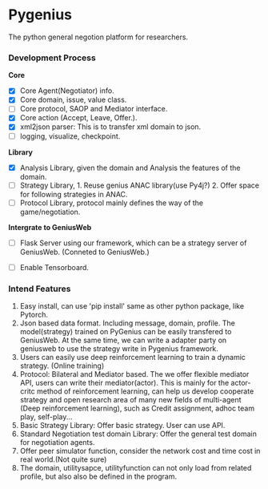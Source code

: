 # Pygenius
The python general negotion platform for researchers.

### Development Process
**Core**
- [x] Core Agent(Negotiator) info. 
- [x] Core domain, issue, value class.
- [ ] Core protocol, SAOP and Mediator interface.
- [x] Core action (Accept, Leave, Offer.). 
- [x] xml2json parser: This is to transfer xml domain to json.
- [ ] logging, visualize, checkpoint.

**Library**
- [x] Analysis Library, given the domain and Analysis the features of the domain.
- [ ] Strategy Library, 1. Reuse genius ANAC library(use Py4j?)  2. Offer space for following strategies in ANAC.
- [ ] Protocol Library, protocol mainly defines the way of the game/negotiation.   

**Intergrate to GeniusWeb**
- [ ] Flask Server using our framework, which can be a strategy server of GeniusWeb. (Conneted to GeniusWeb.)
- [ ] Enable Tensorboard. 


### Intend Features
1. Easy install, can use 'pip install' same as other python package, like Pytorch. 
2. Json based data format. Including message, domain, profile. The model(strategy) trained on PyGenius can be easily transfered to GeniusWeb. At the same time, we can write a adapter party on geniusweb to use the strategy write in Pygenius framework. 
3. Users can easily use deep reinforcement learning to train a dynamic strategy. (Online training)
4. Protocol: Bilateral and Mediator based. The we offer flexible mediator API, users can write their mediator(actor). This is mainly for the actor-critc method of reinforcement learning, can help us develop cooperate strategy and open research area of many new fields of multi-agent (Deep reinforcement learning), such as Credit assignment, adhoc team play, self-play...
5. Basic Strategy Library: Offer basic strategy. User can use API.
6. Standard Negotiation test domain Library: Offer the general test domain for negotiation agents.
7. Offer peer simulator function, consider the network cost and time cost in real world.(Not quite sure)
8. The domain, utilitysapce, utilityfunction can not only load from related profile, but also also be defined in the program.
